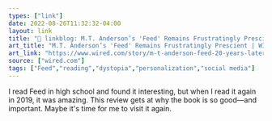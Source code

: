 ```yaml
---
types: ["link"]
date: 2022-08-26T11:32:32-04:00
layout: link
title: "🔗 linkblog: M.T. Anderson’s 'Feed' Remains Frustratingly Prescient | WIRED'"
art_title: "M.T. Anderson’s 'Feed' Remains Frustratingly Prescient | WIRED"
art_link: "https://www.wired.com/story/m-t-anderson-feed-20-years-later/"
source: ["wired.com"]
tags: ["Feed","reading","dystopia","personalization","social media"]
---
```

I read Feed in high school and found it interesting, but when I read it again in 2019, it was amazing. This review gets at why the book is so good—and important. Maybe it's time for me to visit it again.
 
